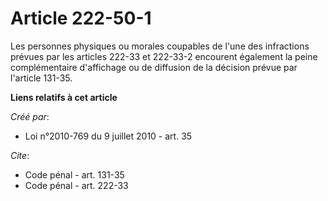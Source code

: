 # Article 222-50-1

Les personnes physiques ou morales coupables de l'une des infractions prévues par les articles 222-33 et 222-33-2 encourent
également la peine complémentaire d'affichage ou de diffusion de la décision prévue par l'article 131-35.

**Liens relatifs à cet article**

_Créé par_:

  - Loi n°2010-769 du 9 juillet 2010 - art. 35

_Cite_:

  - Code pénal - art. 131-35
  - Code pénal - art. 222-33
